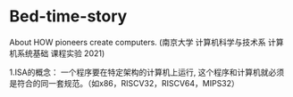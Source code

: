 # Bed-time-story
About HOW pioneers create computers.
(南京大学 计算机科学与技术系 计算机系统基础 课程实验 2021) 

1.ISA的概念：
一个程序要在特定架构的计算机上运行, 这个程序和计算机就必须是符合的同一套规范。（如x86，RISCV32，RISCV64，MIPS32）
